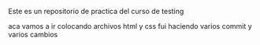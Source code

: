Este es un repositorio de practica del curso de testing

aca vamos a ir colocando archivos html y css
fui haciendo varios commit y varios cambios
